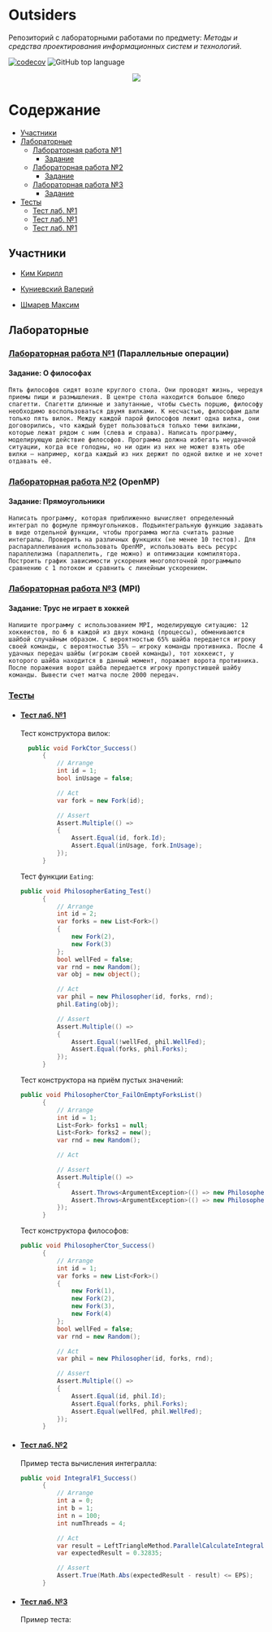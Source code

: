# Outsiders
Репозиторий с лабораторными работами по предмету: *Методы и средства проектирования информационных систем и технологий*.

[![codecov](https://codecov.io/gh/h3avenqq/Parallel-Programming-Project-By-Outsiders/graph/badge.svg?token=C40P4RRG8Y)](https://codecov.io/gh/h3avenqq/Parallel-Programming-Project-By-Outsiders)
![GitHub top language](https://img.shields.io/github/languages/top/h3avenqq/Parallel-Programming-Project-By-Outsiders#readme)


<div align="center">
  <img src="https://liquipedia.net/commons/images/9/9b/Outsiders_CSGO_allmode.png"/>
</div>

# Содержание
- [Участники](#Участники)
- [Лабораторные](#лабораторные)
  - [Лабораторная работа №1](#лабораторная-работа-№1-параллельные-операции)
    - [Задание](#задание-о-философах)
  - [Лабораторная работа №2](#лабораторная-работа-№2-openmp)
    - [Задание](#задание-прямоугольники)
  - [Лабораторная работа №3](#лабораторная-работа-№3-mpi)
    - [Задание](#задание-трус-не-играет-в-хоккей)
- [Тесты](#тесты)
  - [Тест лаб. №1](#тест-лаб-№1)
  - [Тест лаб. №1](#тест-лаб-№2)
  - [Тест лаб. №1](#тест-лаб-№3)





## Участники
- [Ким Кирилл](https://github.com/FIRExxxWOLF)

- [Куниевский Валерий](https://github.com/VVoron)

- [Шмарев Максим](https://github.com/h3avenqq)




## Лабораторные
### [Лабораторная работа №1](./ParallelLabs.Lab1/Program.cs) (Параллельные операции)
#### Задание: О философах
`Пять философов сидят возле круглого стола. Они проводят жизнь, чередуя приемы пищи и
размышления. В центре стола находится большое блюдо спагетти. Спагетти длинные и
запутанные, чтобы съесть порцию, философу необходимо воспользоваться двумя вилками. К
несчастью, философам дали только пять вилок. Между каждой парой философов лежит одна
вилка, они договорились, что каждый будет пользоваться только теми вилками, которые лежат
рядом с ним (слева и справа). Написать программу, моделирующую действие философов.
Программа должна избегать неудачной ситуации, когда все голодны, но ни один из них не может
взять обе вилки – например, когда каждый из них держит по одной вилке и не хочет отдавать её.`

### [Лабораторная работа №2](./ParallelLabs.Lab2/Program.cs) (OpenMP)
#### Задание: Прямоугольники
`Написать программу, которая приближенно вычисляет определенный интеграл по
формуле прямоугольников. Подъинтегральную функцию задавать в виде отдельной функции, чтобы
программа могла считать разные интегралы. Проверить на различных функциях (не менее 10 тестов). Для
распараллеливания использовать OpenMP, использовать весь ресурс параллелизма (параллелить, где
можно) и оптимизации компилятора. Построить график зависимости ускорения многопоточной
программыпо сравнению с 1 потоком и сравнить с линейным ускорением.`
### [Лабораторная работа №3](./ParallelLabs.Lab3/Program.cs) (MPI)
#### Задание: Трус не играет в хоккей
`Напишите программу с использованием MPI, моделирующую ситуацию: 12
хоккеистов, по 6 в каждой из двух команд (процессы), обмениваются шайбой случайным образом. С
вероятностью 65% шайба передается игроку своей команды, с вероятностью 35% – игроку команды
противника. После 4 удачных передач шайбы (игрокам своей команды), тот хоккеист, у которого шайба
находится в данный момент, поражает ворота противника. После поражения ворот шайба передается
игроку пропустившей шайбу команды. Вывести счет матча после 2000 передач.`


### [Тесты](./ParallelLabs.Tests)
- #### [Тест лаб. №1](./ParallelLabs.Tests/PhilosopherTests.cs)
  Тест конструктора вилок:
  ```C#
    public void ForkCtor_Success()
        {
            // Arrange
            int id = 1;
            bool inUsage = false;

            // Act
            var fork = new Fork(id);

            // Assert
            Assert.Multiple(() =>
            {
                Assert.Equal(id, fork.Id);
                Assert.Equal(inUsage, fork.InUsage);
            });
        }
  ```
  Тест функции `Eating`:
  ```C#
  public void PhilosopherEating_Test()
        {
            // Arrange
            int id = 2;
            var forks = new List<Fork>()
            {
                new Fork(2),
                new Fork(3)
            };
            bool wellFed = false;
            var rnd = new Random();
            var obj = new object();

            // Act
            var phil = new Philosopher(id, forks, rnd);
            phil.Eating(obj);

            // Assert
            Assert.Multiple(() =>
            {
                Assert.Equal(!wellFed, phil.WellFed);
                Assert.Equal(forks, phil.Forks);
            });
        }
  ```
  Тест конструктора на приём пустых значений:
  ```C#
  public void PhilosopherCtor_FailOnEmptyForksList()
        {
            // Arrange
            int id = 1;
            List<Fork> forks1 = null;
            List<Fork> forks2 = new();
            var rnd = new Random();

            // Act

            // Assert
            Assert.Multiple(() =>
            {
                Assert.Throws<ArgumentException>(() => new Philosopher(id, forks1, rnd));
                Assert.Throws<ArgumentException>(() => new Philosopher(id, forks2, rnd));
            });
        }
  ```
  Тест конструктора философов:
  ```C#
  public void PhilosopherCtor_Success()
        {
            // Arrange
            int id = 1;
            var forks = new List<Fork>()
            {
                new Fork(1),
                new Fork(2),
                new Fork(3),
                new Fork(4)
            };
            bool wellFed = false;
            var rnd = new Random();

            // Act
            var phil = new Philosopher(id, forks, rnd);

            // Assert
            Assert.Multiple(() =>
            {
                Assert.Equal(id, phil.Id);
                Assert.Equal(forks, phil.Forks);
                Assert.Equal(wellFed, phil.WellFed);
            });
        }
  ```

- #### [Тест лаб. №2](./ParallelLabs.Tests/IntegralTests.cs)
  Пример теста вычисления интегралла:
  ```C#
  public void IntegralF1_Success()
        {
            // Arrange
            int a = 0;
            int b = 1;
            int n = 100;
            int numThreads = 4;

            // Act
            var result = LeftTriangleMethod.ParallelCalculateIntegral(F1, a, b, n, numThreads);
            var expectedResult = 0.32835;

            // Assert
            Assert.True(Math.Abs(expectedResult - result) <= EPS);
        }
  ```

- #### [Тест лаб. №3]()
  Пример теста:
  ```C#
  
  ```
